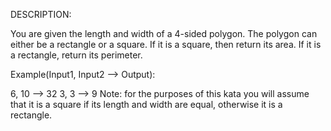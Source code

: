 DESCRIPTION:

You are given the length and width of a 4-sided polygon. The polygon can either be a rectangle or a square.
If it is a square, then return its area. If it is a rectangle, return its perimeter.

Example(Input1, Input2 --> Output):

6, 10 --> 32
3, 3 --> 9
Note: for the purposes of this kata you will assume that it is a square if its length and width are equal, otherwise it is a rectangle.
